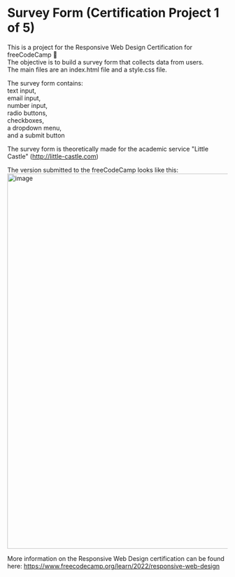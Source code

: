 # Survey Form (Certification Project 1 of 5)
This is a project for the Responsive Web Design Certification for freeCodeCamp 📝<br>
The objective is to build a survey form that collects data from users. <br>
The main files are an index.html file and a style.css file.<br>

The survey form contains:<br>
text input,<br>
email input,<br>
number input,<br>
radio buttons,<br>
checkboxes,<br>
a dropdown menu,<br> 
and a submit button

The survey form is theoretically made for the academic service "Little Castle" (http://little-castle.com)

The version submitted to the freeCodeCamp looks like this:
<img width="856" alt="image" src="https://github.com/jessislearning/survey-form/assets/161026755/7508bf12-4ddb-4f22-8b94-18df38f5d958">


More information on the Responsive Web Design certification can be found here: https://www.freecodecamp.org/learn/2022/responsive-web-design
